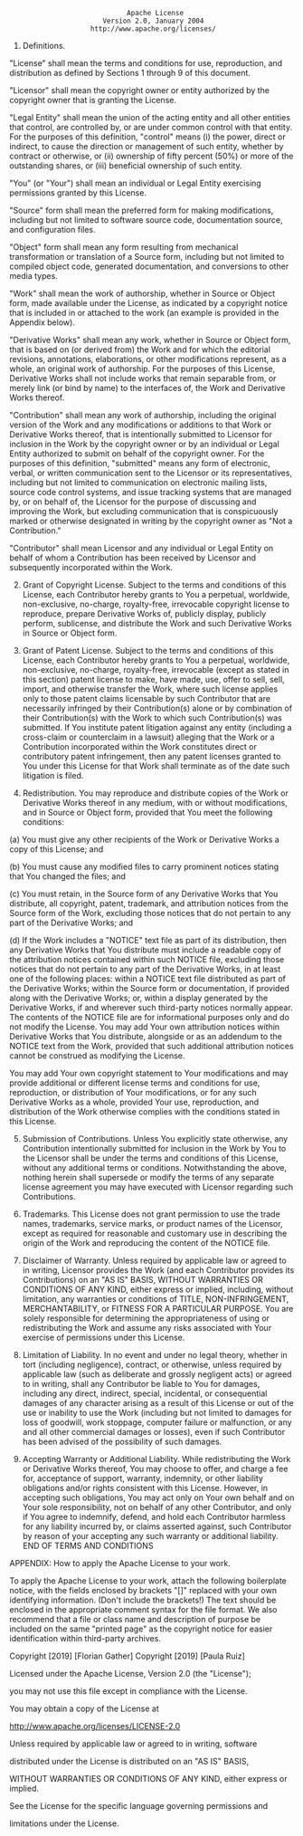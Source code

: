                                  Apache License
                           Version 2.0, January 2004
                        http://www.apache.org/licenses/
   
   1. Definitions.
   
         
   
   "License" shall mean the terms and conditions for use, reproduction, and distribution
   as defined by Sections 1 through 9 of this document.
   
         
   
   "Licensor" shall mean the copyright owner or entity authorized by the copyright
   owner that is granting the License.
   
         
   
   "Legal Entity" shall mean the union of the acting entity and all other entities
   that control, are controlled by, or are under common control with that entity.
   For the purposes of this definition, "control" means (i) the power, direct
   or indirect, to cause the direction or management of such entity, whether
   by contract or otherwise, or (ii) ownership of fifty percent (50%) or more
   of the outstanding shares, or (iii) beneficial ownership of such entity.
   
         
   
   "You" (or "Your") shall mean an individual or Legal Entity exercising permissions
   granted by this License.
   
         
   
   "Source" form shall mean the preferred form for making modifications, including
   but not limited to software source code, documentation source, and configuration
   files.
   
         
   
   "Object" form shall mean any form resulting from mechanical transformation
   or translation of a Source form, including but not limited to compiled object
   code, generated documentation, and conversions to other media types.
   
         
   
   "Work" shall mean the work of authorship, whether in Source or Object form,
   made available under the License, as indicated by a copyright notice that
   is included in or attached to the work (an example is provided in the Appendix
   below).
   
         
   
   "Derivative Works" shall mean any work, whether in Source or Object form,
   that is based on (or derived from) the Work and for which the editorial revisions,
   annotations, elaborations, or other modifications represent, as a whole, an
   original work of authorship. For the purposes of this License, Derivative
   Works shall not include works that remain separable from, or merely link (or
   bind by name) to the interfaces of, the Work and Derivative Works thereof.
   
         
   
   "Contribution" shall mean any work of authorship, including the original version
   of the Work and any modifications or additions to that Work or Derivative
   Works thereof, that is intentionally submitted to Licensor for inclusion in
   the Work by the copyright owner or by an individual or Legal Entity authorized
   to submit on behalf of the copyright owner. For the purposes of this definition,
   "submitted" means any form of electronic, verbal, or written communication
   sent to the Licensor or its representatives, including but not limited to
   communication on electronic mailing lists, source code control systems, and
   issue tracking systems that are managed by, or on behalf of, the Licensor
   for the purpose of discussing and improving the Work, but excluding communication
   that is conspicuously marked or otherwise designated in writing by the copyright
   owner as "Not a Contribution."
   
         
   
   "Contributor" shall mean Licensor and any individual or Legal Entity on behalf
   of whom a Contribution has been received by Licensor and subsequently incorporated
   within the Work.
   
   2. Grant of Copyright License. Subject to the terms and conditions of this
   License, each Contributor hereby grants to You a perpetual, worldwide, non-exclusive,
   no-charge, royalty-free, irrevocable copyright license to reproduce, prepare
   Derivative Works of, publicly display, publicly perform, sublicense, and distribute
   the Work and such Derivative Works in Source or Object form.
   
   3. Grant of Patent License. Subject to the terms and conditions of this License,
   each Contributor hereby grants to You a perpetual, worldwide, non-exclusive,
   no-charge, royalty-free, irrevocable (except as stated in this section) patent
   license to make, have made, use, offer to sell, sell, import, and otherwise
   transfer the Work, where such license applies only to those patent claims
   licensable by such Contributor that are necessarily infringed by their Contribution(s)
   alone or by combination of their Contribution(s) with the Work to which such
   Contribution(s) was submitted. If You institute patent litigation against
   any entity (including a cross-claim or counterclaim in a lawsuit) alleging
   that the Work or a Contribution incorporated within the Work constitutes direct
   or contributory patent infringement, then any patent licenses granted to You
   under this License for that Work shall terminate as of the date such litigation
   is filed.
   
   4. Redistribution. You may reproduce and distribute copies of the Work or
   Derivative Works thereof in any medium, with or without modifications, and
   in Source or Object form, provided that You meet the following conditions:
   
   (a) You must give any other recipients of the Work or Derivative Works a copy
   of this License; and
   
   (b) You must cause any modified files to carry prominent notices stating that
   You changed the files; and
   
   (c) You must retain, in the Source form of any Derivative Works that You distribute,
   all copyright, patent, trademark, and attribution notices from the Source
   form of the Work, excluding those notices that do not pertain to any part
   of the Derivative Works; and
   
   (d) If the Work includes a "NOTICE" text file as part of its distribution,
   then any Derivative Works that You distribute must include a readable copy
   of the attribution notices contained within such NOTICE file, excluding those
   notices that do not pertain to any part of the Derivative Works, in at least
   one of the following places: within a NOTICE text file distributed as part
   of the Derivative Works; within the Source form or documentation, if provided
   along with the Derivative Works; or, within a display generated by the Derivative
   Works, if and wherever such third-party notices normally appear. The contents
   of the NOTICE file are for informational purposes only and do not modify the
   License. You may add Your own attribution notices within Derivative Works
   that You distribute, alongside or as an addendum to the NOTICE text from the
   Work, provided that such additional attribution notices cannot be construed
   as modifying the License.
   
   You may add Your own copyright statement to Your modifications and may provide
   additional or different license terms and conditions for use, reproduction,
   or distribution of Your modifications, or for any such Derivative Works as
   a whole, provided Your use, reproduction, and distribution of the Work otherwise
   complies with the conditions stated in this License.
   
   5. Submission of Contributions. Unless You explicitly state otherwise, any
   Contribution intentionally submitted for inclusion in the Work by You to the
   Licensor shall be under the terms and conditions of this License, without
   any additional terms or conditions. Notwithstanding the above, nothing herein
   shall supersede or modify the terms of any separate license agreement you
   may have executed with Licensor regarding such Contributions.
   
   6. Trademarks. This License does not grant permission to use the trade names,
   trademarks, service marks, or product names of the Licensor, except as required
   for reasonable and customary use in describing the origin of the Work and
   reproducing the content of the NOTICE file.
   
   7. Disclaimer of Warranty. Unless required by applicable law or agreed to
   in writing, Licensor provides the Work (and each Contributor provides its
   Contributions) on an "AS IS" BASIS, WITHOUT WARRANTIES OR CONDITIONS OF ANY
   KIND, either express or implied, including, without limitation, any warranties
   or conditions of TITLE, NON-INFRINGEMENT, MERCHANTABILITY, or FITNESS FOR
   A PARTICULAR PURPOSE. You are solely responsible for determining the appropriateness
   of using or redistributing the Work and assume any risks associated with Your
   exercise of permissions under this License.
   
   8. Limitation of Liability. In no event and under no legal theory, whether
   in tort (including negligence), contract, or otherwise, unless required by
   applicable law (such as deliberate and grossly negligent acts) or agreed to
   in writing, shall any Contributor be liable to You for damages, including
   any direct, indirect, special, incidental, or consequential damages of any
   character arising as a result of this License or out of the use or inability
   to use the Work (including but not limited to damages for loss of goodwill,
   work stoppage, computer failure or malfunction, or any and all other commercial
   damages or losses), even if such Contributor has been advised of the possibility
   of such damages.
   
   9. Accepting Warranty or Additional Liability. While redistributing the Work
   or Derivative Works thereof, You may choose to offer, and charge a fee for,
   acceptance of support, warranty, indemnity, or other liability obligations
   and/or rights consistent with this License. However, in accepting such obligations,
   You may act only on Your own behalf and on Your sole responsibility, not on
   behalf of any other Contributor, and only if You agree to indemnify, defend,
   and hold each Contributor harmless for any liability incurred by, or claims
   asserted against, such Contributor by reason of your accepting any such warranty
   or additional liability. END OF TERMS AND CONDITIONS
   
   APPENDIX: How to apply the Apache License to your work.
   
   To apply the Apache License to your work, attach the following boilerplate
   notice, with the fields enclosed by brackets "[]" replaced with your own identifying
   information. (Don't include the brackets!) The text should be enclosed in
   the appropriate comment syntax for the file format. We also recommend that
   a file or class name and description of purpose be included on the same "printed
   page" as the copyright notice for easier identification within third-party
   archives.
   
   Copyright [2019] [Florian Gather]
   Copyright [2019] [Paula Ruiz]
   
   Licensed under the Apache License, Version 2.0 (the "License");
   
   you may not use this file except in compliance with the License.
   
   You may obtain a copy of the License at
   
   http://www.apache.org/licenses/LICENSE-2.0
   
   Unless required by applicable law or agreed to in writing, software
   
   distributed under the License is distributed on an "AS IS" BASIS,
   
   WITHOUT WARRANTIES OR CONDITIONS OF ANY KIND, either express or implied.
   
   See the License for the specific language governing permissions and
   
   limitations under the License.